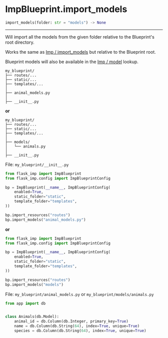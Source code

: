 # ImpBlueprint.import_models

```python
import_models(folder: str = "models") -> None
```

---

Will import all the models from the given folder relative to the Blueprint's root directory.

Works the same as [Imp / import_models](imp-import_models.md) but relative to the Blueprint root.

Blueprint models will also be available in the [Imp / model](imp-model.md) lookup.

```text
my_blueprint/
├── routes/...
├── static/...
├── templates/...
│
├── animal_models.py
│
├── __init__.py
```

**or**

```text
my_blueprint/
├── routes/...
├── static/...
├── templates/...
│
├── models/
│   └── animals.py
│
├── __init__.py
```

File: `my_blueprint/__init__.py`

```python
from flask_imp import ImpBlueprint
from flask_imp.config import ImpBlueprintConfig

bp = ImpBlueprint(__name__, ImpBlueprintConfig(
    enabled=True,
    static_folder="static",
    template_folder="templates",
))

bp.import_resources("routes")
bp.import_models("animal_models.py")
```

**or**

```python
from flask_imp import ImpBlueprint
from flask_imp.config import ImpBlueprintConfig

bp = ImpBlueprint(__name__, ImpBlueprintConfig(
    enabled=True,
    static_folder="static",
    template_folder="templates",
))

bp.import_resources("routes")
bp.import_models("models")
```

File: `my_blueprint/animal_models.py` or `my_blueprint/models/animals.py`

```python
from app import db


class Animals(db.Model):
    animal_id = db.Column(db.Integer, primary_key=True)
    name = db.Column(db.String(64), index=True, unique=True)
    species = db.Column(db.String(64), index=True, unique=True)
```



